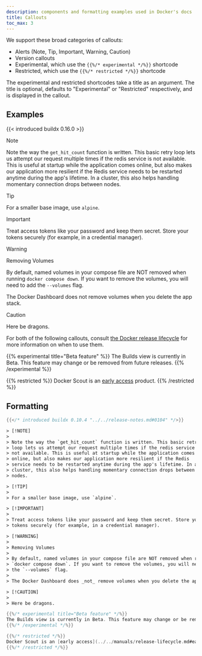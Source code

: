 ```yaml
---
description: components and formatting examples used in Docker's docs
title: Callouts
toc_max: 3
---
```


We support these broad categories of callouts:

- Alerts (Note, Tip, Important, Warning, Caution)
- Version callouts
- Experimental, which use the `{{%/* experimental */%}}` shortcode
- Restricted, which use the `{{%/* restricted */%}}` shortcode

The experimental and restricted shortcodes take a title as an argument. The
title is optional, defaults to "Experimental" or "Restricted" respectively, and
is displayed in the callout.

## Examples

{{< introduced buildx 0.16.0 >}}

> [!NOTE]
>
> Note the way the `get_hit_count` function is written. This basic retry
> loop lets us attempt our request multiple times if the redis service is
> not available. This is useful at startup while the application comes
> online, but also makes our application more resilient if the Redis
> service needs to be restarted anytime during the app's lifetime. In a
> cluster, this also helps handling momentary connection drops between
> nodes.

> [!TIP]
>
> For a smaller base image, use `alpine`.

> [!IMPORTANT]
>
> Treat access tokens like your password and keep them secret. Store your
> tokens securely (for example, in a credential manager).

> [!WARNING]
>
> Removing Volumes
>
> By default, named volumes in your compose file are NOT removed when running
> `docker compose down`. If you want to remove the volumes, you will need to add
> the `--volumes` flag.
>
> The Docker Dashboard does not remove volumes when you delete the app stack.

> [!CAUTION]
>
> Here be dragons.

For both of the following callouts, consult [the Docker release lifecycle](../../manuals/release-lifecycle.md) for more information on when to use them.

{{% experimental title="Beta feature" %}}
The Builds view is currently in Beta. This feature may change or be removed from future releases.
{{% /experimental %}}

{{% restricted %}}
Docker Scout is an [early access](../../manuals/release-lifecycle.md#early-access-ea) product.
{{% /restricted %}}

## Formatting

```go
{{</* introduced buildx 0.10.4 "../../release-notes.md#0104" */>}}
```

```html
> [!NOTE]
>
> Note the way the `get_hit_count` function is written. This basic retry
> loop lets us attempt our request multiple times if the redis service is
> not available. This is useful at startup while the application comes
> online, but also makes our application more resilient if the Redis
> service needs to be restarted anytime during the app's lifetime. In a
> cluster, this also helps handling momentary connection drops between
> nodes.

> [!TIP]
>
> For a smaller base image, use `alpine`.

> [!IMPORTANT]
>
> Treat access tokens like your password and keep them secret. Store your
> tokens securely (for example, in a credential manager).

> [!WARNING]
>
> Removing Volumes
>
> By default, named volumes in your compose file are NOT removed when running
> `docker compose down`. If you want to remove the volumes, you will need to add
> the `--volumes` flag.
>
> The Docker Dashboard does _not_ remove volumes when you delete the app stack.

> [!CAUTION]
>
> Here be dragons.
```

```go
{{%/* experimental title="Beta feature" */%}}
The Builds view is currently in Beta. This feature may change or be removed from future releases.
{{%/* /experimental */%}}

{{%/* restricted */%}}
Docker Scout is an [early access](../../manuals/release-lifecycle.md#early-access-ea) product.
{{%/* /restricted */%}}
```
